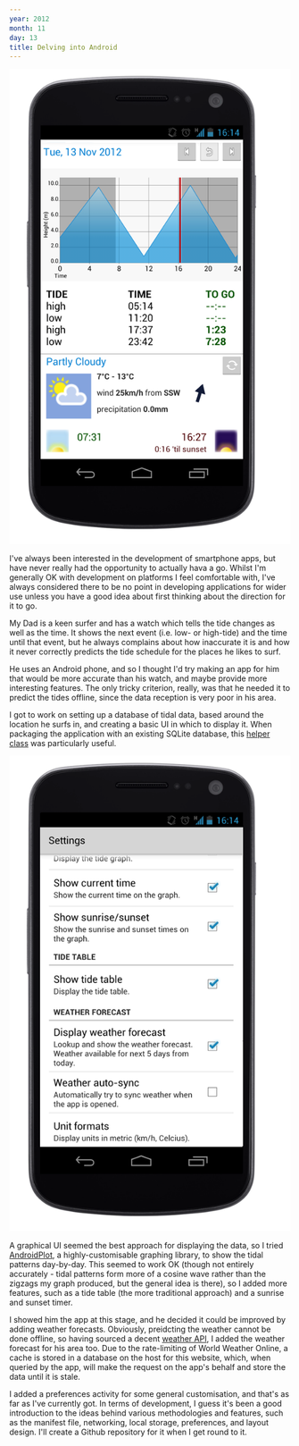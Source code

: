 ```yaml
---
year: 2012
month: 11
day: 13
title: Delving into Android
---
```


<img src="/static/blog-media/tides-main.png" alt="Tides Main Activity" class="blog-image"/>
<p>
I've always been interested in the development of smartphone apps, but have never really had the opportunity
to actually hava a go. Whilst I'm generally OK with development on platforms I feel comfortable with, I've always
considered there to be no point in developing applications for wider use unless you have a good idea about first thinking
about the direction for it to go.
</p>

<p>
My Dad is a keen surfer and has a watch which tells the tide changes as well as the time. It shows the next event (i.e. low- or high-tide)
and the time until that event, but he always complains about how inaccurate it is and how it never correctly predicts the tide 
schedule for the places he likes to surf.</p>

<p>He uses an Android phone, and so I thought I'd try making an app for him that would be more accurate than his watch, and 
maybe provide more interesting features. The only tricky criterion, really, was that he needed it to predict the tides offline, since
the data reception is very poor in his area.</p>



<p>I got to work on setting up a database of tidal data, based around the location he surfs in, and creating a basic UI in which to display it. 
When packaging the application with an existing SQLite database, this <a href="https://github.com/jgilfelt/android-sqlite-asset-helper" target="_blank">helper class</a> was particularly useful.</p>
<img src="/static/blog-media/tides-settings.png" alt="Tides Settings Activity" class="blog-image"/>
<p>
A graphical UI seemed the best approach for displaying the data, so I 
tried <a href="http://androidplot.com/" target="_blank">AndroidPlot</a>, a highly-customisable graphing
library, to show the tidal patterns day-by-day. This seemed to work OK (though not entirely accurately - tidal patterns form
more of a cosine wave rather than the zigzags my graph produced, but the general idea is there), so I added more features, such as 
a tide table (the more traditional approach) and a sunrise and sunset timer.
</p>



<p>I showed him the app at this stage, and he decided it could be improved by adding weather forecasts. Obviously, preidcting the 
weather cannot be done offline, so having sourced a decent <a href="http://www.worldweatheronline.com/" target="_blank">weather API</a>, 
I added the weather forecast for his area too. Due to the rate-limiting of World Weather Online, a cache is stored in a database
on the host for this website, which, when queried by the app, will make the request on the app's behalf and store the data until
it is stale.</p>

<p>I added a preferences activity for some general customisation, and that's as far as I've currently got. In terms of development,
I guess it's been a good introduction to the ideas behind various methodologies and features, such as the manifest file, networking, 
local storage, preferences, and layout design. I'll create a Github repository for it when I get round to it.</p>